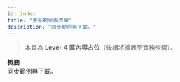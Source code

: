 ```yaml
---
id: index
title: "更新範例與表單"
description: "同步範例與下載。"
---
```


> 本頁為 **Level-4 區內容占位**（後續將擴展至實務步驟）。

**概要**  
同步範例與下載。
